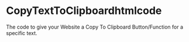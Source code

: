 # CopyTextToClipboardhtmlcode
The code to give your Website a Copy To Clipboard Button/Function for a specific text.

